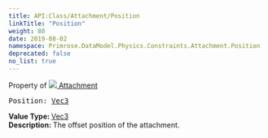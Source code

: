 ```yaml
---
title: API:Class/Attachment/Position
linkTitle: "Position"
weight: 80
date: 2019-08-02
namespace: Primrose.DataModel.Physics.Constraints.Attachment.Position
deprecated: false
no_list: true
---
```

Property of <a href="/docs/api-reference/Class/Attachment"><img src="/icons/silk/socket.png"/>&nbsp;Attachment</a>
<pre class="method-declaration">
Position: <a class="type" href="/docs/api-reference/DataType/Vec3">Vec3</a></pre>
<b>Value Type: </b>
<a class="type" href="/docs/api-reference/DataType/Vec3">Vec3</a>
<br/>
<b>Description: </b>
The offset position of the attachment.

